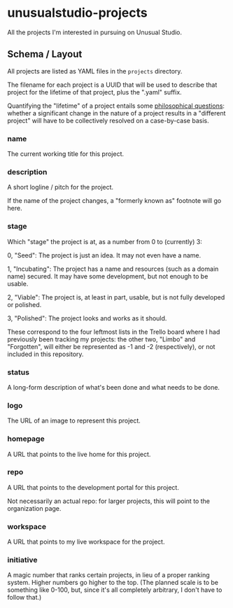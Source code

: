 # unusualstudio-projects

All the projects I'm interested in pursuing on Unusual Studio.

## Schema / Layout

All projects are listed as YAML files in the `projects` directory.

The filename for each project is a UUID that will be used to describe that project for the lifetime of that project, plus the ".yaml" suffix.

Quantifying the "lifetime" of a project entails some [philosophical questions](https://en.wikipedia.org/wiki/Ship_of_Theseus): whether a significant change in the nature of a project results in a "different project" will have to be collectively resolved on a case-by-case basis.

### name

The current working title for this project.

### description

A short logline / pitch for the project.

If the name of the project changes, a "formerly known as" footnote will go here.

### stage

Which "stage" the project is at, as a number from 0 to (currently) 3:

0, "Seed": The project is just an idea. It may not even have a name.

1, "Incubating": The project has a name and resources (such as a domain name) secured. It may have some development, but not enough to be usable.

2, "Viable": The project is, at least in part, usable, but is not fully developed or polished.

3, "Polished": The project looks and works as it should.

These correspond to the four leftmost lists in the Trello board where I had previously been tracking my projects: the other two, "Limbo" and "Forgotten", will either be represented as -1 and -2 (respectively), or not included in this repository.

### status

A long-form description of what's been done and what needs to be done.

### logo

The URL of an image to represent this project.

### homepage

A URL that points to the live home for this project.

### repo

A URL that points to the development portal for this project.

Not necessarily an actual repo: for larger projects, this will point to the organization page.

### workspace

A URL that points to my live workspace for the project.

### initiative

A magic number that ranks certain projects, in lieu of a proper ranking system. Higher numbers go higher to the top. (The planned scale is to be something like 0-100, but, since it's all completely arbitrary, I don't have to follow that.)
